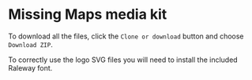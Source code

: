 # Missing Maps media kit

To download all the files, click the `Clone or download` button and choose `Download ZIP`.

To correctly use the logo SVG files you will need to install the included Raleway font.
